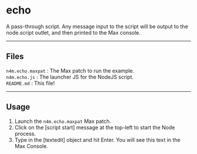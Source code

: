 # echo

A pass-through script. Any message input to the script will be output to the node.script outlet, and then printed to the Max console.

***

## Files

`n4m.echo.maxpat` : The Max patch to run the example.<br />
`n4m.echo.js` : The launcher JS for the NodeJS script.<br />
`README.md` : This file!<br />

***

## Usage

1. Launch the `n4m.echo.maxpat` Max patch.
2. Click on the [script start] message at the top-left to start the Node process.
3. Type in the [textedit] object and hit Enter. You will see this text in the Max Console.
